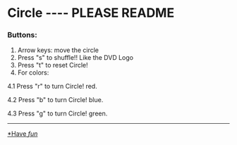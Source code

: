# Circle ---- PLEASE README

### Buttons:

1. Arrow keys: move the circle
2. Press "s" to shuffle!! Like the DVD Logo
3. Press "t" to reset Circle!
4. For colors:

  4.1 Press "r" to turn Circle! red.
  
  4.2 Press "b" to turn Circle! blue.
  
  4.3 Press "g" to turn Circle! green.

---

[*Have *fun*](https://gabrielcerri.github.io/Circle-/ "Circle!")
